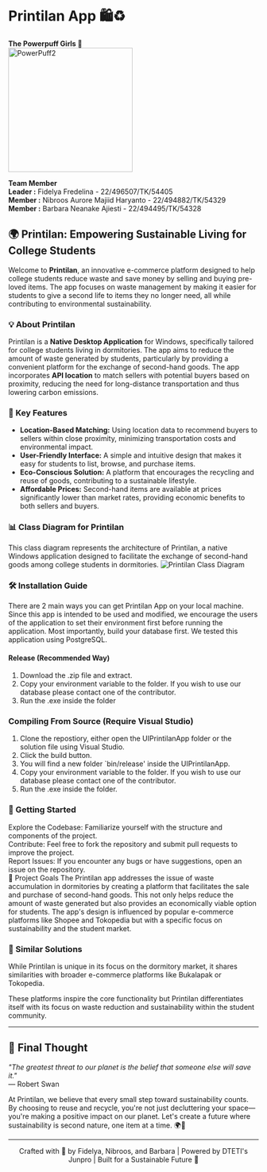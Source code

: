 # Printilan App 🛍️♻️

 **The Powerpuff Girls 🚀**  
<img src="https://github.com/nibroosauro/Printilan/blob/main/Images/PowerPuff2.jpg" alt="PowerPuff2" width="250"/>

**Team Member**  <br/>
**Leader :** Fidelya Fredelina - 22/496507/TK/54405 <br/>
**Member :** Nibroos Aurore Majiid Haryanto - 22/494882/TK/54329 <br/>
**Member :** Barbara Neanake Ajiesti - 22/494495/TK/54328  

## 🌍 Printilan: Empowering Sustainable Living for College Students

Welcome to **Printilan**, an innovative e-commerce platform designed to help college students reduce waste and save money by selling and buying pre-loved items. The app focuses on waste management by making it easier for students to give a second life to items they no longer need, all while contributing to environmental sustainability.

### 💡 About Printilan

Printilan is a **Native Desktop Application** for Windows, specifically tailored for college students living in dormitories. The app aims to reduce the amount of waste generated by students, particularly by providing a convenient platform for the exchange of second-hand goods. The app incorporates **API location** to match sellers with potential buyers based on proximity, reducing the need for long-distance transportation and thus lowering carbon emissions.

### 🎯 Key Features

- **Location-Based Matching:** Using location data to recommend buyers to sellers within close proximity, minimizing transportation costs and environmental impact.
- **User-Friendly Interface:** A simple and intuitive design that makes it easy for students to list, browse, and purchase items.
- **Eco-Conscious Solution:** A platform that encourages the recycling and reuse of goods, contributing to a sustainable lifestyle.
- **Affordable Prices:** Second-hand items are available at prices significantly lower than market rates, providing economic benefits to both sellers and buyers.

### 📊 Class Diagram for Printilan
This class diagram represents the architecture of Printilan, a native Windows application designed to facilitate the exchange of second-hand goods among college students in dormitories. 
![Printilan Class Diagram](https://github.com/nibroosauro/Printilan/blob/main/Images/NewClassDig.png)

### 🛠️ Installation Guide

There are 2 main ways you can get Printilan App on your local machine. Since this app is intended to be used and modified, we encourage the users of the application to set their environment first before running the application. Most importantly, build your database first. We tested this application using PostgreSQL. 

#### Release (Recommended Way)

1. Download the .zip file and extract.
2. Copy your environment variable to the folder. If you wish to use our database please contact one of the contributor.
3. Run the .exe inside the folder

### Compiling From Source (Require Visual Studio)

1. Clone the repostiory, either open the UIPrintilanApp folder or the solution file using Visual Studio.
2. Click the build button.
3. You will find a new folder `bin/release' inside the UIPrintilanApp.
4. Copy your environment variable to the folder. If you wish to use our database please contact one of the contributor.
5. Run the .exe inside the folder.

### 🚀 Getting Started
Explore the Codebase: Familiarize yourself with the structure and components of the project. \
Contribute: Feel free to fork the repository and submit pull requests to improve the project. \
Report Issues: If you encounter any bugs or have suggestions, open an issue on the repository. \
🌟 Project Goals
The Printilan app addresses the issue of waste accumulation in dormitories by creating a platform that facilitates the sale and purchase of second-hand goods. This not only helps reduce the amount of waste generated but also provides an economically viable option for students. The app's design is influenced by popular e-commerce platforms like Shopee and Tokopedia but with a specific focus on sustainability and the student market.

### 🔗 Similar Solutions
While Printilan is unique in its focus on the dormitory market, it shares similarities with broader e-commerce platforms like Bukalapak or Tokopedia.

These platforms inspire the core functionality but Printilan differentiates itself with its focus on waste reduction and sustainability within the student community.

------

## 🌟 Final Thought

*"The greatest threat to our planet is the belief that someone else will save it."*  
— Robert Swan

At Printilan, we believe that every small step toward sustainability counts. By choosing to reuse and recycle, you're not just decluttering your space—you're making a positive impact on our planet. Let's create a future where sustainability is second nature, one item at a time. 🌍💚

-----

<div align="center">
Crafted with 💚 by Fidelya, Nibroos, and Barbara | Powered by DTETI's Junpro | Built for a Sustainable Future 🌱
</div>
